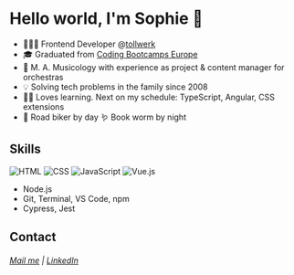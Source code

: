 # Hello world, I'm Sophie :wave:

* 👩🏻‍💻 Frontend Developer @<a href = https://github.com/tollwerk>tollwerk</a>
* 🎓 Graduated from <a href = https://github.com/coding-bootcamps-eu>Coding Bootcamps Europe</a>
* 🎼 M. A. Musicology with experience as project & content manager for orchestras
* 💡 Solving tech problems in the family since 2008
* 🧑‍🏫 Loves learning. Next on my schedule: TypeScript, Angular, CSS extensions
* 🚴 Road biker by day 🪱 Book worm by night

## Skills

![HTML](https://img.shields.io/badge/HTML-5-red) ![CSS](https://img.shields.io/badge/CSS-3-blueviolet) ![JavaScript](https://img.shields.io/badge/ES6-JavaScript-yellow) ![Vue.js](https://img.shields.io/badge/Vue-3-brightgreen)
- Node.js
- Git, Terminal, VS Code, npm
- Cypress, Jest

## Contact

###### [Mail me](mailto:sophie.brunner.91@gmail.com) | [LinkedIn](https://www.linkedin.com/in/sophie-brunner-060161165/)
